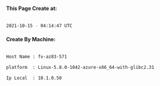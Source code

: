 
   
#### This Page Create at:

```bash

2021-10-15 - 04:14:47 UTC

```

#### Create By Machine:

```bash

Host Name : fv-az83-571

platform  : Linux-5.8.0-1042-azure-x86_64-with-glibc2.31

Ip Local  : 10.1.0.50

```

